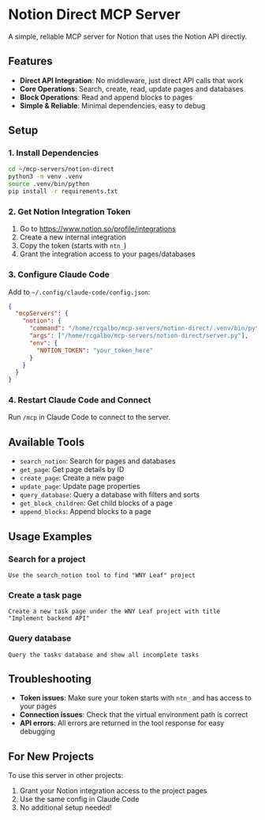 # Notion Direct MCP Server

A simple, reliable MCP server for Notion that uses the Notion API directly.

## Features

- **Direct API Integration**: No middleware, just direct API calls that work
- **Core Operations**: Search, create, read, update pages and databases
- **Block Operations**: Read and append blocks to pages
- **Simple & Reliable**: Minimal dependencies, easy to debug

## Setup

### 1. Install Dependencies

```bash
cd ~/mcp-servers/notion-direct
python3 -m venv .venv
source .venv/bin/python
pip install -r requirements.txt
```

### 2. Get Notion Integration Token

1. Go to https://www.notion.so/profile/integrations
2. Create a new internal integration
3. Copy the token (starts with `ntn_`)
4. Grant the integration access to your pages/databases

### 3. Configure Claude Code

Add to `~/.config/claude-code/config.json`:

```json
{
  "mcpServers": {
    "notion": {
      "command": "/home/rcgalbo/mcp-servers/notion-direct/.venv/bin/python",
      "args": ["/home/rcgalbo/mcp-servers/notion-direct/server.py"],
      "env": {
        "NOTION_TOKEN": "your_token_here"
      }
    }
  }
}
```

### 4. Restart Claude Code and Connect

Run `/mcp` in Claude Code to connect to the server.

## Available Tools

- `search_notion`: Search for pages and databases
- `get_page`: Get page details by ID
- `create_page`: Create a new page
- `update_page`: Update page properties
- `query_database`: Query a database with filters and sorts
- `get_block_children`: Get child blocks of a page
- `append_blocks`: Append blocks to a page

## Usage Examples

### Search for a project
```
Use the search_notion tool to find "WNY Leaf" project
```

### Create a task page
```
Create a new task page under the WNY Leaf project with title "Implement backend API"
```

### Query database
```
Query the tasks database and show all incomplete tasks
```

## Troubleshooting

- **Token issues**: Make sure your token starts with `ntn_` and has access to your pages
- **Connection issues**: Check that the virtual environment path is correct
- **API errors**: All errors are returned in the tool response for easy debugging

## For New Projects

To use this server in other projects:
1. Grant your Notion integration access to the project pages
2. Use the same config in Claude Code
3. No additional setup needed!
